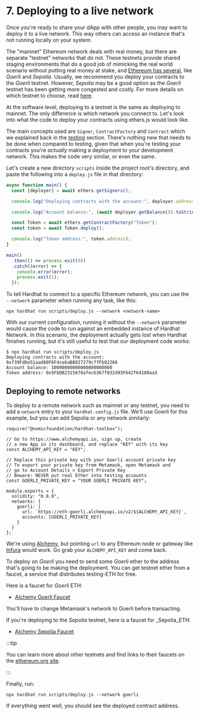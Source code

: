 # 7. Deploying to a live network

Once you're ready to share your dApp with other people, you may want to deploy it to a live network. This way others can access an instance that's not running locally on your system.

The "mainnet" Ethereum network deals with real money, but there are separate "testnet" networks that do not. These testnets provide shared staging environments that do a good job of mimicking the real world scenario without putting real money at stake, and [Ethereum has several](https://ethereum.org/en/developers/docs/networks/#ethereum-testnets), like _Goerli_ and _Sepolia_. Usually, we recommend you deploy your contracts to the _Goerli_ testnet. However, _Sepolia_ may be a good option as the _Goerli_ testnet has been getting more congested and costly. For more details on which testnet to choose, read [here](https://www.alchemy.com/overviews/goerli-vs-sepolia). 

At the software level, deploying to a testnet is the same as deploying to mainnet. The only difference is which network you connect to. Let's look into what the code to deploy your contracts using ethers.js would look like.

The main concepts used are `Signer`, `ContractFactory` and `Contract` which we explained back in the [testing](testing-contracts.md) section. There's nothing new that needs to be done when compared to testing, given that when you're testing your contracts you're _actually_ making a deployment to your development network. This makes the code very similar, or even the same.

Let's create a new directory `scripts` inside the project root's directory, and paste the following into a `deploy.js` file in that directory:

```js
async function main() {
  const [deployer] = await ethers.getSigners();

  console.log("Deploying contracts with the account:", deployer.address);

  console.log("Account balance:", (await deployer.getBalance()).toString());

  const Token = await ethers.getContractFactory("Token");
  const token = await Token.deploy();

  console.log("Token address:", token.address);
}

main()
  .then(() => process.exit(0))
  .catch((error) => {
    console.error(error);
    process.exit(1);
  });
```

To tell Hardhat to connect to a specific Ethereum network, you can use the `--network` parameter when running any task, like this:

```
npx hardhat run scripts/deploy.js --network <network-name>
```

With our current configuration, running it without the `--network` parameter would cause the code to run against an embedded instance of Hardhat Network. In this scenario, the deployment actually gets lost when Hardhat finishes running, but it's still useful to test that our deployment code works:

```
$ npx hardhat run scripts/deploy.js
Deploying contracts with the account: 0xf39Fd6e51aad88F6F4ce6aB8827279cffFb92266
Account balance: 10000000000000000000000
Token address: 0x5FbDB2315678afecb367f032d93F642f64180aa3
```

## Deploying to remote networks

To deploy to a remote network such as mainnet or any testnet, you need to add a `network` entry to your `hardhat.config.js` file. We’ll use Goerli for this example, but you can add Sepolia or any network similarly:

```js{5,11,15-20}
require("@nomicfoundation/hardhat-toolbox");

// Go to https://www.alchemyapi.io, sign up, create
// a new App in its dashboard, and replace "KEY" with its key
const ALCHEMY_API_KEY = "KEY";

// Replace this private key with your Goerli account private key
// To export your private key from Metamask, open Metamask and
// go to Account Details > Export Private Key
// Beware: NEVER put real Ether into testing accounts
const GOERLI_PRIVATE_KEY = "YOUR GOERLI PRIVATE KEY";

module.exports = {
  solidity: "0.8.9",
  networks: {
    goerli: {
      url: `https://eth-goerli.alchemyapi.io/v2/${ALCHEMY_API_KEY}`,
      accounts: [GOERLI_PRIVATE_KEY]
    }
  }
};
```

We're using [Alchemy](https://www.alchemy.com), but pointing `url` to any Ethereum node or gateway like [Infura](https://www.infura.io/) would work. Go grab your `ALCHEMY_API_KEY` and come back.

To deploy on _Goerli_ you need to send some _Goerli_ ether to the address that's going to be making the deployment. You can get testnet ether from a faucet, a service that distributes testing-ETH for free. 

Here is a faucet for _Goerli_ ETH:

- [Alchemy Goerli Faucet](https://goerlifaucet.com/)

You'll have to change Metamask's network to Goerli before transacting.

If you're deploying to the _Sepolia_ testnet, here is a faucet for _Sepolia_ETH:

- [Alchemy Sepolia Faucet](https://sepoliafaucet.com/)

:::tip

You can learn more about other testnets and find links to their faucets on the [ethereum.org site](https://ethereum.org/en/developers/docs/networks/#ethereum-testnets).

:::

Finally, run:

```
npx hardhat run scripts/deploy.js --network goerli
```

If everything went well, you should see the deployed contract address.
